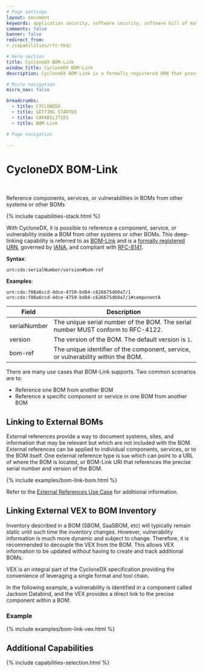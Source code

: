 ```yaml
---
# Page settings
layout: document
keywords: application security, software security, software bill of material, SBOM, BOM, open source, supply chain, specification, spdx, license, package url, purl, cpe
comments: false
banner: false
redirect_from:
- /capabilities/rfc-tbd/

# Hero section
title: CycloneDX BOM-Link
window_title: CycloneDX BOM-Link
description: CycloneDX BOM-Link is a formally registered URN that provides the ability to reference components, services, or vulnerabilities inside a BOM from other systems or other BOMs.

# Micro navigation
micro_nav: false

breadcrumbs:
  - title: CYCLONEDX
  - title: GETTING STARTED
  - title: CAPABILITIES
  - title: BOM-Link

# Page navigation
    
---
```


# CycloneDX BOM-Link

&nbsp;<!-- without this hack, the dropdown menu has issues due to h1 and h2 happening right after each other -->

<div id="capabilities-section">
<p class="large-quote">Reference components, services, or vulnerabilities in BOMs from other systems or other BOMs</p>
{% include capabilities-stack.html %}
</div>

With CycloneDX, it is possible to reference a component, service, or vulnerability inside a BOM from other systems or
other BOMs. This deep-linking capability is referred to as [BOM-Link](../bomlink) and is a 
[formally registered URN](https://www.iana.org/assignments/urn-formal/cdx), governed by [IANA](https://www.iana.org), 
and compliant with [RFC-8141](https://www.rfc-editor.org/rfc/rfc8141.html).

**Syntax**:
```
urn:cdx:serialNumber/version#bom-ref
```

**Examples**:
```
urn:cdx:f08a6ccd-4dce-4759-bd84-c626675d60a7/1
urn:cdx:f08a6ccd-4dce-4759-bd84-c626675d60a7/1#componentA
```

| Field        | Description                                                                       |
| ------------ | --------------------------------------------------------------------------------- |
| serialNumber | The unique serial number of the BOM. The serial number MUST conform to RFC-4122.  |
| version      | The version of the BOM. The default version is `1`.                               |
| bom-ref      | The unique identifier of the component, service, or vulnerability within the BOM. |

There are many use cases that BOM-Link supports. Two common scenarios are to:
* Reference one BOM from another BOM
* Reference a specific component or service in one BOM from another BOM

## Linking to External BOMs
External references provide a way to document systems, sites, and information that may be relevant but which are not 
included with the BOM. External references can be applied to individual components, services, or to the BOM itself.
One external reference type is `bom` which can point to a URL of where the BOM is located, or BOM-Link URI that 
references the precise serial number and version of the BOM.

{% include examples/bom-link-bom.html %}

Refer to the [External References Use Case](/use-cases/#external-references) for additional information.

## Linking External VEX to BOM Inventory
Inventory described in a BOM (SBOM, SaaSBOM, etc) will typically remain static until such time the inventory changes.
However, vulnerability information is much more dynamic and subject to change. Therefore, it is recommended to decouple
the VEX from the BOM. This allows VEX information to be updated without having to create and track additional BOMs.

VEX is an integral part of the CycloneDX specification providing the convenience of leveraging a single format and tool chain.

In the following example, a vulnerability is identified in a component called Jackson Databind, and the VEX provides a 
direct link to the precise component within a BOM.

<h3>Example</h3>

{% include examples/bom-link-vex.html %}

## Additional Capabilities
{% include capabilities-selection.html %}